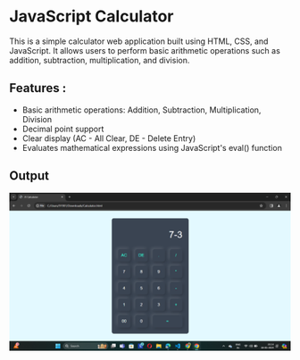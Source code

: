 # JavaScript Calculator 
This is a simple calculator web application built using HTML, CSS, and JavaScript. It allows users to perform basic arithmetic operations such as addition, subtraction, multiplication, and division.
## Features :
- Basic arithmetic operations: Addition, Subtraction, Multiplication, Division
- Decimal point support
- Clear display (AC - All Clear, DE - Delete Entry)
- Evaluates mathematical expressions using JavaScript's eval() function 
## Output
<img src="https://github.com/neeru24/Calculator-JS/blob/main/Calculator-output.png" alt="calculator"> 
